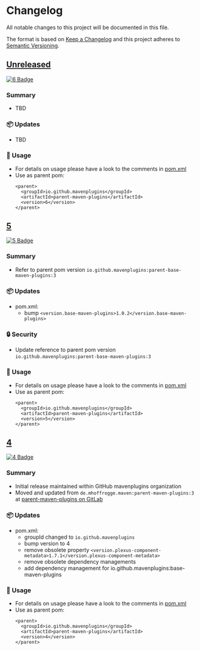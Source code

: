 # Changelog

All notable changes to this project will be documented in this file.

The format is based on [Keep a Changelog](http://keepachangelog.com/)
and this project adheres to [Semantic Versioning](http://semver.org/).

<!-- Format restrictions - see https://common-changelog.org and https://keepachangelog.com/ for details -->
<!-- Each Release must start with a line for the release version of exactly this format: ## [version] -->
<!-- The subsequent comment lines start with a space - not to irritate the release scripts parser!
 ## [major.minor.micro]
 <empty line> - optional sub sections may follow like:
 ### Added:
 - This feature was added
 <empty line>
 ### Changed:
 - This feature was changed
 <empty line>
 ### Removed:
 - This feature was removed
 <empty line>
 ### Fixed:
 - This issue was fixed
 <empty line>
 <empty line> - next line is the starting of the previous release
 ## [major.minor.micro]
 <empty line>
 <...>
 !!! In addition the compare URL links are to be maintained at the end of this CHANGELOG.md as follows.
     These links provide direct access to the GitHub compare vs. the previous release.
     The particular link of a released version will be copied to the release notes of a release accordingly.
     At the end of this file appropriate compare links have to be maintained for each release version in format:
 
  +-current release version
  |
  |                   +-URL to this repo              previous release version tag-+       +-current release version tag
  |                   |                                                            |       |
 [major.minor.micro]: https://github.com/mavenplugins/parent-maven-plugins/compare/vM.N.u..vM.N.u
-->
<!--
## [Unreleased]

### 🚨 Removed
- TBD

### 💥 Breaking
- TBD

### 📢 Deprecated
- TBD

### 🚀 New Features
- TBD

### 🐛 Fixes
- TBD

### ✨ Improvements
- TBD

### 🔧 Internal Changes
- TBD

### 🚦 Tests
- TBD

### 📦 Updates
- TBD

### 🔒 Security
- TBD

### 📝 Documentation Updates
- TBD
-->

## [Unreleased]
<!-- !!! Align version in badge URLs as well !!! -->
[![6 Badge](https://img.shields.io/nexus/r/io.github.mavenplugins/parent-maven-plugins?server=https://s01.oss.sonatype.org&label=Maven%20Central&queryOpt=:v=6)](https://central.sonatype.com/artifact/io.github.mavenplugins/parent-maven-plugins/6)

### Summary
- TBD

### 📦 Updates
- TBD

### 📝 Usage
- For details on usage please have a look to the comments in [pom.xml](pom.xml)
- Use as parent pom:
  ```
  <parent>
    <groupId>io.github.mavenplugins</groupId>
    <artifactId>parent-maven-plugins</artifactId>
    <version>6</version>
  </parent>
  ```


## [5]
<!-- !!! Align version in badge URLs as well !!! -->
[![5 Badge](https://img.shields.io/nexus/r/io.github.mavenplugins/parent-maven-plugins?server=https://s01.oss.sonatype.org&label=Maven%20Central&queryOpt=:v=5)](https://central.sonatype.com/artifact/io.github.mavenplugins/parent-maven-plugins/5)

### Summary
- Refer to parent pom version `io.github.mavenplugins:parent-base-maven-plugins:3`

### 📦 Updates
- pom.xml:
  - bump `<version.base-maven-plugins>1.0.2</version.base-maven-plugins>`

### 🔒 Security
- Update reference to parent pom version `io.github.mavenplugins:parent-base-maven-plugins:3`

### 📝 Usage
- For details on usage please have a look to the comments in [pom.xml](pom.xml)
- Use as parent pom:
  ```
  <parent>
    <groupId>io.github.mavenplugins</groupId>
    <artifactId>parent-maven-plugins</artifactId>
    <version>5</version>
  </parent>
  ```


## [4]
<!-- !!! Align version in badge URLs as well !!! -->
[![4 Badge](https://img.shields.io/nexus/r/io.github.mavenplugins/parent-maven-plugins?server=https://s01.oss.sonatype.org&label=Maven%20Central&queryOpt=:v=4)](https://central.sonatype.com/artifact/io.github.mavenplugins/parent-maven-plugins/4)

### Summary
- Initial release maintained within GitHub mavenplugins organization
- Moved and updated from `de.mhoffrogge.maven:parent-maven-plugins:3` at [parent-maven-plugins on GitLab](https://gitlab.com/mhopen/maven-plugins/-/tree/master/parent-maven-plugins?ref_type=heads)

### 📦 Updates
- pom.xml:
  - groupId changed to `io.github.mavenplugins`
  - bump version to 4
  - remove obsolete property `<version.plexus-component-metadata>1.7.1</version.plexus-component-metadata>`
  - remove obsolete dependency managements
  - add dependency management for io.github.mavenplugins:base-maven-plugins

### 📝 Usage
- For details on usage please have a look to the comments in [pom.xml](pom.xml)
- Use as parent pom:
  ```
  <parent>
    <groupId>io.github.mavenplugins</groupId>
    <artifactId>parent-maven-plugins</artifactId>
    <version>4</version>
  </parent>
  ```


<!--
## []

### NeverReleased
- This is just a dummy placeholder to make the parser of GHCICD/release-notes-from-changelog@v1 happy!
-->

[Unreleased]: https://github.com/mavenplugins/parent-maven-plugins/compare/v5..HEAD
[5]: https://github.com/mavenplugins/parent-maven-plugins/compare/v4..v5
[4]: https://github.com/mavenplugins/parent-maven-plugins/releases/tag/v4
